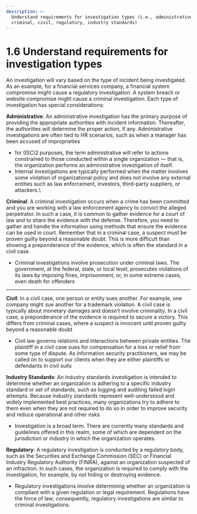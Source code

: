 ```yaml
---
description: >-
  Understand requirements for investigation types (i.e., administrative,
  criminal, civil, regulatory, industry standards)
---
```


# 1.6 Understand requirements for investigation types

An investigation will vary based on the type of incident being investigated. As an example, for a financial services company, a financial system compromise might cause a regulatory investigation. A system breach or website compromise might cause a criminal investigation. Each type of investigation has special considerations:

**Administrative**: An administrative investigation has the primary purpose of providing the appropriate authorities with incident information. Thereafter, the authorities will determine the proper action, if any. Administrative investigations are often tied to HR scenarios, such as when a manager has been accused of improprieties

* for (ISC)2 purposes, the term administrative will refer to actions constrained to those conducted within a single organization — that is, the organization performs an administrative investigation of itself.&#x20;
* Internal investigations are typically performed when the matter involves some violation of organizational policy and does not involve any external entities such as law enforcement, investors, third-party suppliers, or attackers.\


**Criminal**: A criminal investigation occurs when a crime has been committed and you are working with a law enforcement agency to convict the alleged perpetrator. In such a case, it is common to gather evidence for a court of law and to share the evidence with the defense. Therefore, you need to gather and handle the information using methods that ensure the evidence can be used in court. Remember that in a criminal case, a suspect must be proven guilty beyond a reasonable doubt. This is more difficult than showing a preponderance of the evidence, which is often the standard in a civil case.

* Criminal investigations involve prosecution under criminal laws. The government, at the federal, state, or local level, prosecutes violations of its laws by imposing fines, imprisonment, or, in some extreme cases, even death for offenders

****

**Civil**: In a civil case, one person or entity sues another. For example, one company might sue another for a trademark violation. A civil case is typically about monetary damages and doesn't involve criminality. In a civil case, a preponderance of the evidence is required to secure a victory. This differs from criminal cases, where a suspect is innocent until proven guilty beyond a reasonable doubt&#x20;

* Civil law governs relations and interactions between private entities. The plaintiff in a civil case sues for compensation for a loss or relief from some type of dispute. As information security practitioners, we may be called on to support our clients when they are either plaintiffs or defendants in civil suits

**Industry Standards**: An industry standards investigation is intended to determine whether an organization is adhering to a specific industry standard or set of standards, such as logging and auditing failed login attempts. Because industry standards represent well-understood and widely implemented best practices, many organizations try to adhere to them even when they are not required to do so in order to improve security and reduce operational and other risks

* Investigation is a broad term. There are currently many standards and guidelines offered in this realm, some of which are dependent on the jurisdiction or industry in which the organization operates.

**Regulatory**: A regulatory investigation is conducted by a regulatory body, such as the Securities and Exchange Commission (SEC) or Financial Industry Regulatory Authority (FINRA), against an organization suspected of an infraction. In such cases, the organization is required to comply with the investigation, for example, by not hiding or destroying evidence.

* Regulatory investigations involve determining whether an organization is compliant with a given regulation or legal requirement. Regulations have the force of law; consequently, regulatory investigations are similar to criminal investigations.
